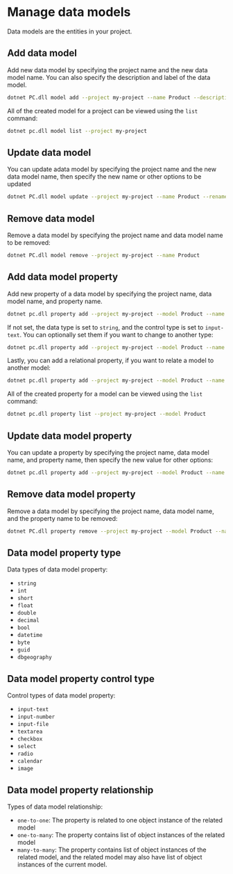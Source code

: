 # Manage data models

Data models are the entities in your project. 

## Add data model

Add new data model by specifying the project name and the new data model name. You can also specify the description and label of the data model.
```sh
dotnet PC.dll model add --project my-project --name Product --description "Product data model" --label Product
```

All of the created model for a project can be viewed using the `list` command:
```sh
dotnet pc.dll model list --project my-project
```

## Update data model

You can update adata model by specifying the project name and the new data model name, then specify the new name or other options to be updated
```sh
dotnet PC.dll model update --project my-project --name Product --rename Item --description "Item data model" --label Item
```

## Remove data model

Remove a data model by specifying the project name and data model name to be removed:
```sh
dotnet PC.dll model remove --project my-project --name Product
```

## Add data model property

Add new property of a data model by specifying the project name, data model name, and property name. 
```sh
dotnet pc.dll property add --project my-project --model Product --name Price
```

If not set, the data type is set to `string`, and the control type is set to `input-text`. You can optionally set them if you want to change to another type:
```sh
dotnet pc.dll property add --project my-project --model Product --name Price --type int --controltype input-number
```

Lastly, you can add a relational property, if you want to relate a model to another model:
```sh
dotnet pc.dll property add --project my-project --model Product --name Tags --relational Tag --relationaltype one-to-many
```

All of the created property for a model can be viewed using the `list` command:
```sh
dotnet pc.dll property list --project my-project --model Product
```

## Update data model property

You can update a property by specifying the project name, data model name, and property name, then specify the new value for other options:
```sh
dotnet pc.dll property add --project my-project --model Product --name Price --type decimal --controltype input-number
```

## Remove data model property

Remove a data model by specifying the project name, data model name, and the property name to be removed:
```sh
dotnet PC.dll property remove --project my-project --model Product --name Price
```

## Data model property type

Data types of data model property:
- `string`
- `int`
- `short`
- `float`
- `double`
- `decimal`
- `bool`
- `datetime`
- `byte`
- `guid`
- `dbgeography`

## Data model property control type

Control types of data model property:
- `input-text`
- `input-number`
- `input-file`
- `textarea`
- `checkbox`
- `select`
- `radio`
- `calendar`
- `image`

## Data model property relationship

Types of data model relationship:
- `one-to-one`: The property is related to one object instance of the related model
- `one-to-many`: The property contains list of object instances of the related model
- `many-to-many`: The property contains list of object instances of the related model, and the related model may also have list of object instances of the current model.

